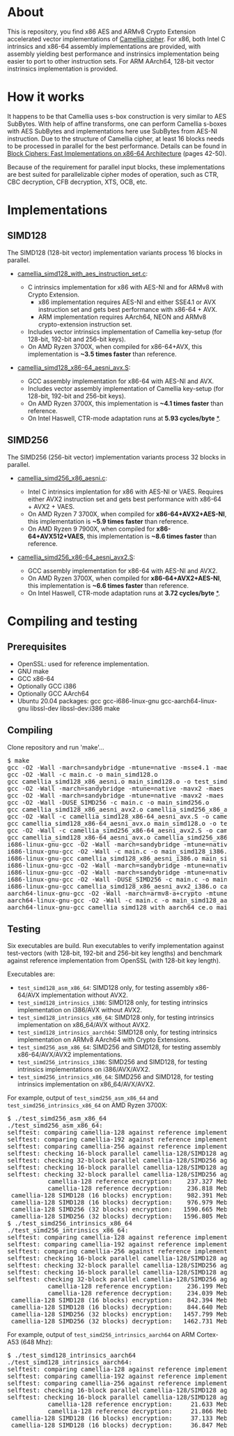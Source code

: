 # About
This is repository, you find x86 AES and ARMv8 Crypto Extension accelerated vector
implementations of [Camellia cipher](https://info.isl.ntt.co.jp/crypt/eng/camellia/).
For x86, both Intel C intrinsics and x86-64 assembly implementations are provided,
with assembly yielding best performance and instrinsics implementation being
easier to port to other instruction sets. For ARM AArch64, 128-bit vector
instrinsics implementation is provided.

# How it works
It happens to be that Camellia uses s-box construction is very similar to AES SubBytes.
With help of affine transforms, one can perform Camellia s-boxes with AES SubBytes and
implementations here use SubBytes from AES-NI instruction. Due to the structure of
Camellia cipher, at least 16 blocks needs to be processed in parallel for the best
performance. Details can be found in [Block Ciphers: Fast Implementations on x86-64
Architecture](http://urn.fi/URN:NBN:fi:oulu-201305311409) (pages 42-50).

Because of the requirement for parallel input blocks, these implementations are
best suited for parallelizable cipher modes of operation, such as CTR, CBC decryption,
CFB decryption, XTS, OCB, etc.

# Implementations

## SIMD128
The SIMD128 (128-bit vector) implementation variants process 16 blocks in parallel.

- [camellia_simd128_with_aes_instruction_set.c](camellia_simd128_with_aes_instruction_set.c):
  - C intrinsics implementation for x86 with AES-NI and for ARMv8 with Crypto Extension.
    - x86 implementation requires AES-NI and either SSE4.1 or AVX instruction set and gets best performance with x86-64 + AVX.
    - ARM implementation requires AArch64, NEON and ARMv8 crypto-extension instruction set.
  - Includes vector intrinsics implementation of Camellia key-setup (for 128-bit, 192-bit and 256-bit keys).
  - On AMD Ryzen 3700X, when compiled for x86-64+AVX, this implementation is **~3.5 times faster** than
    reference.

- [camellia_simd128_x86-64_aesni_avx.S](camellia_simd128_x86-64_aesni_avx.S):
  - GCC assembly implementation for x86-64 with AES-NI and AVX.
  - Includes vector assembly implementation of Camellia key-setup (for 128-bit, 192-bit and 256-bit keys).
  - On AMD Ryzen 3700X, this implementation is **~4.1 times faster** than reference.
  - On Intel Haswell, CTR-mode adaptation runs at **5.93 cycles/byte**
    [*](https://github.com/jkivilin/supercop-blockciphers).

## SIMD256
The SIMD256 (256-bit vector) implementation variants process 32 blocks in parallel.
- [camellia_simd256_x86_aesni.c](camellia_simd256_x86_aesni.c):
  - Intel C intrinsics implentation for x86 with AES-NI or VAES. Requires either AVX2 instruction set and gets best
  performance with x86-64 + AVX2 + VAES.
  - On AMD Ryzen 7 3700X, when compiled for **x86-64+AVX2+AES-NI**, this implementation is **~5.9 times faster** than
    reference.
  - On AMD Ryzen 9 7900X, when compiled for **x86-64+AVX512+VAES**, this implementation is **~8.6 times faster** than
    reference.

- [camellia_simd256_x86-64_aesni_avx2.S](camellia_simd256_x86-64_aesni_avx2.S):
  - GCC assembly implementation for x86-64 with AES-NI and AVX2.
  - On AMD Ryzen 3700X, when compiled for **x86-64+AVX2+AES-NI**, this implementation is **~6.6 times faster** than
    reference.
  - On Intel Haswell, CTR-mode adaptation runs at **3.72 cycles/byte**
    [*](https://github.com/jkivilin/supercop-blockciphers).

# Compiling and testing

## Prerequisites
- OpenSSL: used for reference implementation.
- GNU make
- GCC x86-64
- Optionally GCC i386
- Optionally GCC AArch64
- Ubuntu 20.04 packages: gcc gcc-i686-linux-gnu gcc-aarch64-linux-gnu libssl-dev libssl-dev:i386 make

## Compiling
Clone repository and run 'make'…
<pre>
$ make
gcc -O2 -Wall -march=sandybridge -mtune=native -msse4.1 -maes -c camellia_simd128_x86_aesni.c -o camellia_simd128_x86_aesni.o
gcc -O2 -Wall -c main.c -o main_simd128.o
gcc camellia_simd128_x86_aesni.o main_simd128.o -o test_simd128_intrinsics_x86_64 -lcrypto
gcc -O2 -Wall -march=sandybridge -mtune=native -mavx2 -maes -c camellia_simd128_x86_aesni.c -o camellia_simd128_x86_aesni_avx2.o
gcc -O2 -Wall -march=sandybridge -mtune=native -mavx2 -maes -c camellia_simd256_x86_aesni.c -o camellia_simd256_x86_aesni.o
gcc -O2 -Wall -DUSE_SIMD256 -c main.c -o main_simd256.o
gcc camellia_simd128_x86_aesni_avx2.o camellia_simd256_x86_aesni.o main_simd256.o -o test_simd256_intrinsics_x86_64 -lcrypto
gcc -O2 -Wall -c camellia_simd128_x86-64_aesni_avx.S -o camellia_simd128_x86-64_aesni_avx.o
gcc camellia_simd128_x86-64_aesni_avx.o main_simd128.o -o test_simd128_asm_x86_64 -lcrypto
gcc -O2 -Wall -c camellia_simd256_x86-64_aesni_avx2.S -o camellia_simd256_x86-64_aesni_avx2.o
gcc camellia_simd128_x86-64_aesni_avx.o camellia_simd256_x86-64_aesni_avx2.o main_simd256.o -o test_simd256_asm_x86_64 -lcrypto
i686-linux-gnu-gcc -O2 -Wall -march=sandybridge -mtune=native -msse4.1 -maes -c camellia_simd128_x86_aesni.c -o camellia_simd128_x86_aesni_i386.o
i686-linux-gnu-gcc -O2 -Wall -c main.c -o main_simd128_i386.o
i686-linux-gnu-gcc camellia_simd128_x86_aesni_i386.o main_simd128_i386.o -o test_simd128_intrinsics_i386 -lcrypto
i686-linux-gnu-gcc -O2 -Wall -march=sandybridge -mtune=native -mavx2 -maes -c camellia_simd128_x86_aesni.c -o camellia_simd128_x86_aesni_avx2_i386.o
i686-linux-gnu-gcc -O2 -Wall -march=sandybridge -mtune=native -mavx2 -maes -c camellia_simd256_x86_aesni.c -o camellia_simd256_x86_aesni_i386.o
i686-linux-gnu-gcc -O2 -Wall -DUSE_SIMD256 -c main.c -o main_simd256_i386.o
i686-linux-gnu-gcc camellia_simd128_x86_aesni_avx2_i386.o camellia_simd256_x86_aesni_i386.o main_simd256_i386.o -o test_simd256_intrinsics_i386 -lcrypto
aarch64-linux-gnu-gcc -O2 -Wall -march=armv8-a+crypto -mtune=cortex-a53 -c camellia_simd128_with_aes_instruction_set.c -o camellia_simd128_with_aarch64_ce.o
aarch64-linux-gnu-gcc -O2 -Wall -c main.c -o main_simd128_aarch64.o
aarch64-linux-gnu-gcc camellia_simd128_with_aarch64_ce.o main_simd128_aarch64.o -o test_simd128_intrinsics_aarch64 -lcrypto
</pre>

## Testing
Six executables are build. Run executables to verify implementation against test-vectors (with
128-bit, 192-bit and 256-bit key lengths) and benchmark against reference implementation from
OpenSSL (with 128-bit key length).

Executables are:
- `test_simd128_asm_x86_64`: SIMD128 only, for testing assembly x86-64/AVX implementation without AVX2.
- `test_simd128_intrinsics_i386`: SIMD128 only, for testing intrinsics implementation on i386/AVX without AVX2.
- `test_simd128_intrinsics_x86_64`: SIMD128 only, for testing intrinsics implementation on x86_64/AVX without AVX2.
- `test_simd128_intrinsics_aarch64`: SIMD128 only, for testing intrinsics implementation on ARMv8 AArch64 with Crypto Extensions.
- `test_simd256_asm_x86_64`: SIMD256 and SIMD128, for testing assembly x86-64/AVX/AVX2 implementations.
- `test_simd256_intrinsics_i386`: SIMD256 and SIMD128, for testing intrinsics implementations on i386/AVX/AVX2.
- `test_simd256_intrinsics_x86_64`: SIMD256 and SIMD128, for testing intrinsics implementation on x86_64/AVX/AVX2.

For example, output of `test_simd256_asm_x86_64` and `test_simd256_intrinsics_x86_64` on AMD Ryzen 3700X:
<pre>
$ ./test_simd256_asm_x86_64
./test_simd256_asm_x86_64:
selftest: comparing camellia-128 against reference implementation...
selftest: comparing camellia-192 against reference implementation...
selftest: comparing camellia-256 against reference implementation...
selftest: checking 16-block parallel camellia-128/SIMD128 against test vectors...
selftest: checking 32-block parallel camellia-128/SIMD256 against test vectors...
selftest: checking 16-block parallel camellia-128/SIMD128 against large test vectors...
selftest: checking 32-block parallel camellia-128/SIMD256 against large test vectors...
           camellia-128 reference encryption:    237.327 Mebibytes/s,    248.855 Megabytes/s
           camellia-128 reference decryption:    236.818 Mebibytes/s,    248.322 Megabytes/s
 camellia-128 SIMD128 (16 blocks) encryption:    982.391 Mebibytes/s,   1030.112 Megabytes/s
 camellia-128 SIMD128 (16 blocks) decryption:    976.979 Mebibytes/s,   1024.437 Megabytes/s
 camellia-128 SIMD256 (32 blocks) encryption:   1590.665 Mebibytes/s,   1667.934 Megabytes/s
 camellia-128 SIMD256 (32 blocks) decryption:   1596.805 Mebibytes/s,   1674.372 Megabytes/s
$ ./test_simd256_intrinsics_x86_64
./test_simd256_intrinsics_x86_64:
selftest: comparing camellia-128 against reference implementation...
selftest: comparing camellia-192 against reference implementation...
selftest: comparing camellia-256 against reference implementation...
selftest: checking 16-block parallel camellia-128/SIMD128 against test vectors...
selftest: checking 32-block parallel camellia-128/SIMD256 against test vectors...
selftest: checking 16-block parallel camellia-128/SIMD128 against large test vectors...
selftest: checking 32-block parallel camellia-128/SIMD256 against large test vectors...
           camellia-128 reference encryption:    236.199 Mebibytes/s,    247.673 Megabytes/s
           camellia-128 reference decryption:    234.039 Mebibytes/s,    245.408 Megabytes/s
 camellia-128 SIMD128 (16 blocks) encryption:    842.394 Mebibytes/s,    883.314 Megabytes/s
 camellia-128 SIMD128 (16 blocks) decryption:    844.640 Mebibytes/s,    885.669 Megabytes/s
 camellia-128 SIMD256 (32 blocks) encryption:   1457.799 Mebibytes/s,   1528.613 Megabytes/s
 camellia-128 SIMD256 (32 blocks) decryption:   1462.731 Mebibytes/s,   1533.785 Megabytes/s
</pre>

For example, output of `test_simd256_intrinsics_aarch64` on ARM Cortex-A53 (648 Mhz):
<pre>
$ ./test_simd128_intrinsics_aarch64
./test_simd128_intrinsics_aarch64:
selftest: comparing camellia-128 against reference implementation...
selftest: comparing camellia-192 against reference implementation...
selftest: comparing camellia-256 against reference implementation...
selftest: checking 16-block parallel camellia-128/SIMD128 against test vectors...
selftest: checking 16-block parallel camellia-128/SIMD128 against large test vectors...
           camellia-128 reference encryption:     21.633 Mebibytes/s,     22.684 Megabytes/s
           camellia-128 reference decryption:     21.866 Mebibytes/s,     22.928 Megabytes/s
 camellia-128 SIMD128 (16 blocks) encryption:     37.133 Mebibytes/s,     38.937 Megabytes/s
 camellia-128 SIMD128 (16 blocks) decryption:     36.847 Mebibytes/s,     38.637 Megabytes/s
</pre>
